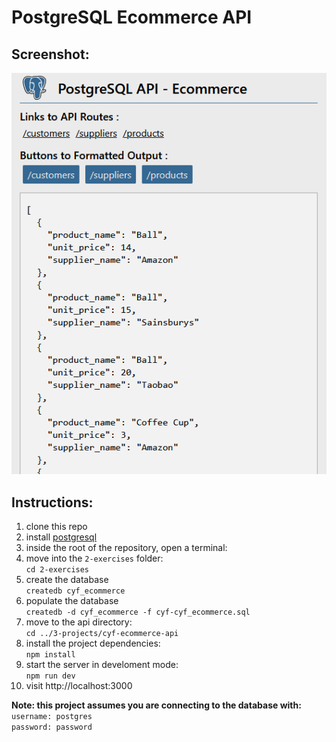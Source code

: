 # PostgreSQL Ecommerce API

## Screenshot:

![](project-screenshot.png)

## Instructions:

1. clone this repo
2. install [postgresql](https://www.postgresql.org/)
3. inside the root of the repository, open a terminal:
4. move into the `2-exercises` folder:  
   `cd 2-exercises`
5. create the database  
   `createdb cyf_ecommerce`
6. populate the database  
   `createdb -d cyf_ecommerce -f cyf-cyf_ecommerce.sql`
7. move to the api directory:  
   `cd ../3-projects/cyf-ecommerce-api`
8. install the project dependencies:  
   `npm install`
9. start the server in develoment mode:  
   `npm run dev`
10. visit http://localhost:3000

**Note: this project assumes you are connecting to the database with:**  
`username: postgres`  
`password: password`
